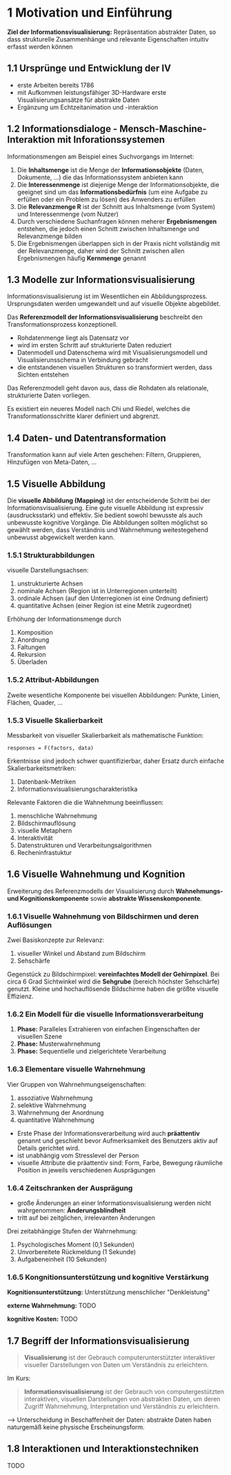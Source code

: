 # 1 Motivation und Einführung

**Ziel der Informationsvisualisierung:** Repräsentation abstrakter Daten, so dass
strukturelle Zusammenhänge und relevante Eigenschaften intuitiv erfasst werden können

## 1.1 Ursprünge und Entwicklung der IV

- erste Arbeiten bereits 1786
- mit Aufkommen leistungsfähiger 3D-Hardware erste Visualisierungsansätze für abstrakte Daten
- Ergänzung um Echtzeitanimation und -interaktion

## 1.2 Informationsdialoge - Mensch-Maschine-Interaktion mit Inforationssystemen

Informationsmengen am Beispiel eines Suchvorgangs im Internet:

1. Die **Inhaltsmenge** ist die Menge der **Informationsobjekte** (Daten, Dokumente, ...) die das Informationssystem anbieten kann
2. Die **Interessenmenge** ist diejenige Menge der Informationsobjekte, die geeignet sind um das **Informationsbedürfnis** (um eine Aufgabe zu erfüllen oder ein Problem zu lösen) des Anwenders zu erfüllen
3. Die **Relevanzmenge R** ist der Schnitt aus Inhaltsmenge (vom System) und Interessenmenge (vom Nutzer)
4. Durch verschiedene Suchanfragen können meherer **Ergebnismengen** entstehen, die jedoch einen Schnitt zwischen Inhaltsmenge und Relevanzmenge bilden
5. Die Ergebnismengen überlappen sich in der Praxis nicht vollständig mit der Relevanzmenge, daher wird der Schnitt zwischen allen Ergebnismengen häufig **Kernmenge** genannt

## 1.3 Modelle zur Informationsvisualisierung

Informationsvisualisierung ist im Wesentlichen ein Abbildungsprozess. Ursprungsdaten werden umgewandelt und auf visuelle Objekte abgebildet.

Das **Referenzmodell der Informationsvisualisierung** beschreibt den Transformationsprozess konzeptionell.

- Rohdatenmenge liegt als Datensatz vor
- wird im ersten Schritt auf strukturierte Daten reduziert
- Datenmodell und Datenschema wird mit Visualisierungsmodell und Visualisierunsschema in Verbindung gebracht
- die entstandenen visuellen Strukturen so transformiert werden, dass Sichten entstehen

Das Referenzmodell geht davon aus, dass die Rohdaten als relationale, strukturierte Daten vorliegen.

Es existiert ein neueres Modell nach Chi und Riedel, welches die Transformationsschritte klarer definiert und abgrenzt.

## 1.4 Daten- und Datentransformation

Transformation kann auf viele Arten geschehen: Filtern, Gruppieren, Hinzufügen von Meta-Daten, ...

## 1.5 Visuelle Abbildung

Die **visuelle Abbildung (Mapping)** ist der entscheidende Schritt bei der Informationsvisualisierung. Eine gute visuelle Abbildung ist expressiv (ausdrucksstark) und effektiv. Sie bedient sowohl bewusste als auch unbewusste kognitive Vorgänge. Die Abbildungen sollten möglichst so gewählt werden, dass Verständnis und Wahrnehmung weitestegehend unbewusst abgewickelt werden kann.

### 1.5.1 Strukturabbildungen

visuelle Darstellungsachsen:

1. unstrukturierte Achsen
2. nominale Achsen (Region ist in Unterregionen unterteilt)
3. ordinale Achsen (auf den Unterregionen ist eine Ordnung definiert)
4. quantitative Achsen (einer Region ist eine Metrik zugeordnet)

Erhöhung der Informationsmenge durch

1. Komposition
2. Anordnung
3. Faltungen
4. Rekursion
5. Überladen

### 1.5.2 Attribut-Abbildungen

Zweite wesentliche Komponente bei visuellen Abbildungen: Punkte, Linien, Flächen, Quader, ...

### 1.5.3 Visuelle Skalierbarkeit

Messbarkeit von visueller Skalierbarkeit als mathematische Funktion:

    responses = F(factors, data)

Erkentnisse sind jedoch schwer quantifizierbar, daher Ersatz durch einfache Skalierbarkeitsmetriken:

1. Datenbank-Metriken
2. Informationsvisualisierungscharakteristika

Relevante Faktoren die die Wahnehmung beeinflussen:

1. menschliche Wahrnehmung
2. Bildschirmauflösung
3. visuelle Metaphern
4. Interaktivität
5. Datenstrukturen und Verarbeitungsalgorithmen
6. Recheninfrastuktur

## 1.6 Visuelle Wahnehmung und Kognition

Erweiterung des Referenzmodells der Visualisierung durch **Wahnehmungs- und Kognitionskomponente** sowie **abstrakte Wissenskomponente**.

### 1.6.1 Visuelle Wahnehmung von Bildschirmen und deren Auflösungen

Zwei Basiskonzepte zur Relevanz:

1. visueller Winkel und Abstand zum Bildschirm
2. Sehschärfe

Gegenstück zu Bildschirmpixel: **vereinfachtes Modell der Gehirnpixel**. Bei circa 6 Grad Sichtwinkel wird die **Sehgrube** (bereich höchster Sehschärfe) genutzt. Kleine und hochauflösende Bildschirme haben die größte visuelle Effizienz.

### 1.6.2 Ein Modell für die visuelle Informationsverarbeitung

1. **Phase:** Paralleles Extrahieren von einfachen Eingenschaften der visuellen Szene
2. **Phase:** Musterwahrnehmung
3. **Phase:** Sequentielle und zielgerichtete Verarbeitung

### 1.6.3 Elementare visuelle Wahrnehmung

Vier Gruppen von Wahrnehmungseigenschaften:

1. assoziative Wahrnehmung 
2. selektive Wahrnehmung
3. Wahrnehmung der Anordnung
4. quantitative Wahrnehmung

- Erste Phase der Informationsverarbeitung wird auch **präattentiv** genannt und geschieht bevor Aufmerksamkeit des Benutzers aktiv auf Details gerichtet wird.
- ist unabhängig vom Stresslevel der Person
- visuelle Attribute die präattentiv sind: Form, Farbe, Bewegung räumliche Position in jeweils verschiedenen Ausprägungen

### 1.6.4 Zeitschranken der Ausprägung

- große Änderungen an einer Informationsvisualisierung werden nicht wahrgenommen: **Änderungsblindheit**
- tritt auf bei zeitglichen, irrelevanten Änderungen

Drei zeitabhängige Stufen der Wahrnehmung:

1. Psychologisches Moment (0,1 Sekunden)
2. Unvorbereitete Rückmeldung (1 Sekunde)
3. Aufgabeneinheit (10 Sekunden)

### 1.6.5 Kongnitionsunterstützung und kognitive Verstärkung

**Kognitionsunterstützung:** Unterstützung menschlicher "Denkleistung"

**externe Wahrnehmung:** TODO

**kognitive Kosten:** TODO

## 1.7 Begriff der Informationsvisualisierung

> **Visualisierung** ist der Gebrauch computerunterstützter interaktiver visueller Darstellungen von Daten um Verständnis zu erleichtern.

Im Kurs:

> **Informationsvisualisierung** ist der Gebrauch von computergestützten interaktiven, visuellen Darstellungen von abstrakten Daten, um deren Zugriff Wahrnehmung, Interpretation und Verständnis zu erleichtern.

--> Unterscheidung in Beschaffenheit der Daten: abstrakte Daten haben naturgemäß keine physische Erscheinungsform.

## 1.8 Interaktionen und Interaktionstechniken

TODO
